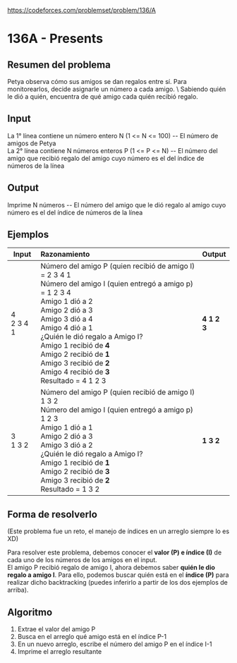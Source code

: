 https://codeforces.com/problemset/problem/136/A

# 136A - Presents

## Resumen del problema
Petya observa cómo sus amigos se dan regalos entre sí. Para monitorearlos, decide asignarle un número a cada amigo. \ 
Sabiendo quién le dió a quién, encuentra de qué amigo cada quién recibió regalo.

## Input
La 1° línea contiene un número entero N (1 <= N <= 100) -- El número de amigos de Petya \
La 2° línea contiene N números enteros P (1 <= P <= N) -- El número del amigo que recibió regalo del amigo cuyo número es el del índice de números de la línea

## Output
Imprime N números -- El número del amigo que le dió regalo al amigo cuyo número es el del índice de números de la línea

## Ejemplos
| Input             | Razonamiento  | Output    |
| ----------------- | :------------ | --------- |
| 4 <br> 2 3 4 1     | Número del amigo P (quien recibió de amigo I) = 2 3 4 1 <br> Número del amigo I (quien entregó a amigo p) = 1 2 3 4 <br> Amigo 1 dió a 2 <br> Amigo 2 dió a 3 <br> Amigo 3 dió a 4 <br> Amigo 4 dió a 1 <br> ¿Quién le dió regalo a Amigo I? <br> Amigo 1 recibió de **4** <br> Amigo 2 recibió de **1** <br> Amigo 3 recibió de **2** <br> Amigo 4 recibió de **3** <br> Resultado = 4 1 2 3  | **4 1 2 3** |
| 3 <br> 1 3 2       | Número del amigo P (quien recibió de amigo I) 1 3 2 <br> Número del amigo I (quien entregó a amigo p) 1 2 3 <br> Amigo 1 dió a 1 <br> Amigo 2 dió a 3 <br> Amigo 3 dió a 2 <br> ¿Quién le dió regalo a Amigo I? <br> Amigo 1 recibió de **1** <br> Amigo 2 recibió de **3** <br> Amigo 3 recibió de **2** <br> Resultado = 1 3 2  | **1 3 2** |          

## Forma de resolverlo
(Este problema fue un reto, el manejo de índices en un arreglo siempre lo es XD)

Para resolver este problema, debemos conocer el **valor (P) e índice (I)** de cada uno de los números de los amigos en el input. \
El amigo P recibió regalo de amigo I, ahora debemos saber **quién le dio regalo a amigo I**. Para ello, podemos buscar quién está en el **índice (P)** para realizar dicho backtracking (puedes inferirlo a partir de los dos ejemplos de arriba).

## Algoritmo
1) Extrae el valor del amigo P
2) Busca en el arreglo qué amigo está en el índice P-1
3) En un nuevo arreglo, escribe el número del amigo P en el índice I-1
4) Imprime el arreglo resultante
